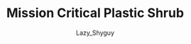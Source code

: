 ---
media: "images/rounds/round_1/oxygen_producing_plastic.png"
media_type: image
title: Mission Critical Plastic Shrub
author: Lazy_Shyguy
desc: Research tells the crew that a desk plant supplies the entire ship with air, and when informed it is plastic, insist that they make oxygen-producing plastic.
---